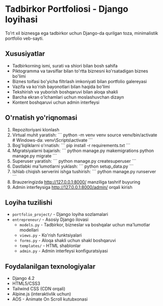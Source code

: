 # Tadbirkor Portfoliosi - Django loyihasi

To'rt xil biznesga ega tadbirkor uchun Django-da qurilgan toza, minimalistik portfolio veb-sayti.

## Xususiyatlar

- Tadbirkorning ismi, surati va shiori bilan bosh sahifa
- Piktogramma va tavsiflar bilan to'rtta biznesni ko'rsatadigan biznes bo'limi
- Biznes toifasi bo'yicha filtrlash imkoniyati bilan portfolio galereyasi
- Vazifa va ko'rish bayonotlari bilan haqida bo'limi
- Tekshirish va yuborish boshqaruvi bilan aloqa shakli
- Barcha ekran o'lchamlari uchun moslashuvchan dizayn
- Kontent boshqaruvi uchun admin interfeysi

## O'rnatish yo'riqnomasi

1. Repozitoriyani klonlash
2. Virtual muhit yaratish:
   \`\`\`
   python -m venv venv
   source venv/bin/activate  # Windows-da: venv\Scripts\activate
   \`\`\`
3. Bog'liqliklarni o'rnatish:
   \`\`\`
   pip install -r requirements.txt
   \`\`\`
4. Migratsiyalarni bajarish:
   \`\`\`
   python manage.py makemigrations
   python manage.py migrate
   \`\`\`
5. Superuser yaratish:
   \`\`\`
   python manage.py createsuperuser
   \`\`\`
6. Dastlabki ma'lumotlarni yuklash:
   \`\`\`
   python setup_data.py
   \`\`\`
7. Ishlab chiqish serverini ishga tushirish:
   \`\`\`
   python manage.py runserver
   \`\`\`
8. Brauzeringizda http://127.0.0.1:8000/ manziliga tashrif buyuring
9. Admin interfeysiga http://127.0.0.1:8000/admin/ orqali kirish

## Loyiha tuzilishi

- `portfolio_project/` - Django loyiha sozlamalari
- `entrepreneur/` - Asosiy Django ilovasi
  - `models.py` - Tadbirkor, bizneslar va boshqalar uchun ma'lumotlar modellari
  - `views.py` - Ko'rish funktsiyalari
  - `forms.py` - Aloqa shakli uchun shakl boshqaruvi
  - `templates/` - HTML shablonlar
  - `admin.py` - Admin interfeysi konfiguratsiyasi

## Foydalanilgan texnologiyalar

- Django 4.2
- HTML5/CSS3
- Tailwind CSS (CDN orqali)
- Alpine.js (interaktivlik uchun)
- AOS - Animate On Scroll kutubxonasi
